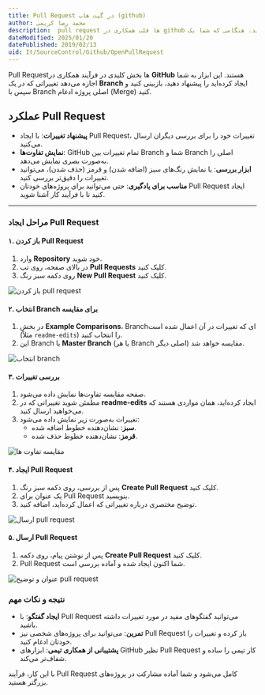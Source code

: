 ```yaml
---
title: Pull Request در گیت هاب (github)
author: محمد رضا کریمی
description:  pull request ها قلب همکاری در github هستند. هنگامی که شما یک pull request باز میکنید، در حقیقت شما تغییرات خود را پیشنهاد میکنید و درخواست میکنید تا کسی آن تغییرات را بررسی کند و در اصطلاح آن تغییرات را pull کند و آنها را با branch خود ادغام (merge) کند.
dateModified: 2025/01/20
datePublished: 2019/02/13
uid: It/SourceControl/Github/OpenPullRequest
---
```


Pull Request‌ها بخش کلیدی در فرآیند همکاری در **GitHub** هستند. این ابزار به شما اجازه می‌دهد تغییراتی که در یک **Branch** ایجاد کرده‌اید را پیشنهاد دهید، بازبینی کنید و سپس با Branch اصلی پروژه ادغام (Merge) کنید. 

## عملکرد Pull Request
- **پیشنهاد تغییرات**: با ایجاد Pull Request، تغییرات خود را برای بررسی دیگران ارسال می‌کنید.  
- **نمایش تفاوت‌ها**: GitHub تمام تغییرات بین Branch شما و Branch اصلی را به‌صورت بصری نمایش می‌دهد.  
- **ابزار بررسی**: با نمایش رنگ‌های سبز (اضافه شدن) و قرمز (حذف شدن)، می‌توانید تغییرات را دقیق‌تر بررسی کنید.  
- **مناسب برای یادگیری**: حتی می‌توانید برای پروژه‌های خودتان Pull Request ایجاد کنید تا با فرآیند کار آشنا شوید.

---

### **مراحل ایجاد Pull Request**

#### ۱. باز کردن Pull Request
1. وارد **Repository** خود شوید.  
2. در بالای صفحه، روی تب **Pull Requests** کلیک کنید.  
3. روی دکمه سبز رنگ **New Pull Request** کلیک کنید.

![باز کردن pull request](./Images/pr-tab.gif)

#### ۲. انتخاب Branch برای مقایسه
1. در بخش **Example Comparisons**، Branch‌ای که تغییرات در آن اعمال شده است (مثلاً `readme-edits`) را انتخاب کنید.  
2. این Branch با **Master Branch** (یا هر Branch اصلی دیگر) مقایسه خواهد شد.

![انتخاب branch](./Images/pick-branch.webp)

#### ۳. بررسی تغییرات
1. صفحه مقایسه تفاوت‌ها نمایش داده می‌شود.  
2. مطمئن شوید تغییراتی که در **readme-edits** ایجاد کرده‌اید، همان مواردی هستند که می‌خواهید ارسال کنید.  
3. تغییرات به‌صورت زیر نمایش داده می‌شود:  
   - **سبز**: نشان‌دهنده خطوط اضافه شده.  
   - **قرمز**: نشان‌دهنده خطوط حذف شده.

![مقایسه تفاوت ها](./Images/diff.webp)

#### ۴. ایجاد Pull Request
1. پس از بررسی، روی دکمه سبز رنگ **Create Pull Request** کلیک کنید.  
2. یک عنوان برای Pull Request بنویسید.  
3. توضیح مختصری درباره تغییراتی که اعمال کرده‌اید، اضافه کنید.  

![ارسال pull request](./Images/create-pr.webp)

#### ۵. ارسال Pull Request
1. پس از نوشتن پیام، روی دکمه **Create Pull Request** کلیک کنید.  
2. Pull Request شما اکنون ایجاد شده و آماده بررسی است.

![عنوان و توضیح pull request](./Images/pr-form.webp)

### نتیجه و نکات مهم
- **ایجاد گفتگو**: با Pull Request می‌توانید گفتگوهای مفید در مورد تغییرات داشته باشید.  
- **تمرین**: می‌توانید برای پروژه‌های شخصی نیز Pull Request باز کرده و تغییرات را خودتان ادغام کنید.  
- **پشتیبانی از همکاری تیمی**: ابزارهای GitHub نظیر Pull Request کار تیمی را ساده و شفاف‌تر می‌کند.

با این کار، فرآیند Pull Request کامل می‌شود و شما آماده مشارکت در پروژه‌های بزرگتر هستید.